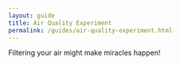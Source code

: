 ```yaml
---
layout: guide
title: Air Quality Experiment
permalink: /guides/air-quality-experiment.html
---
```


Filtering your air might make miracles happen! 